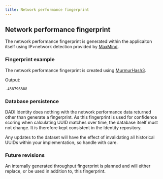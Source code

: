 ```yaml
---
title: Network performance fingerprint
---
```


## Network performance fingerprint

The network performance fingerprint is generated within the applicaiton itself using IP>network detection provided by [MaxMind](https://www.maxmind.com).

### Fingerprint example

The network performance fingerprint is created using [MurmurHash3](https://en.wikipedia.org/wiki/MurmurHash).

Output:

	-438796388

### Database persistence

DADI Identity does nothing with the network performance data returned other than generate a fingerprint. As this fingerprint is used for confidence scoring when calculating UUID matches over time, the database itself must not change. It is therefore kept consistent in the Identity repository.

Any updates to the dataset will have the effect of invalidating all historical UUIDs within your implementation, so handle with care.

### Future revisions

An internally generated throughput fingerprint is planned and will either replace, or be used in addition to, this fingerprint.
